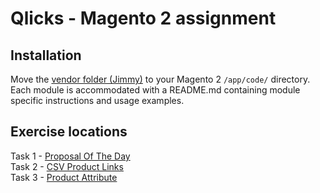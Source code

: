 # Qlicks - Magento 2 assignment

## Installation

Move the [vendor folder (Jimmy)](Jimmy) to your Magento 2 `/app/code/` directory.  
Each module is accommodated with a README.md containing module specific instructions and usage examples.

## Exercise locations

Task 1 - [Proposal Of The Day](Jimmy/ProposalOfTheDay)  
Task 2 - [CSV Product Links](Jimmy/CsvImport)  
Task 3 - [Product Attribute](Jimmy/CustomProductAttribute)  
